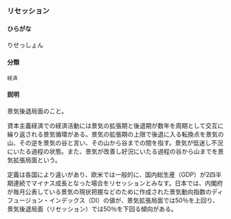 <div style="display:none;">

## [あ行](securities-terms?id=あ行)
## [か行](securities-terms?id=か行)
## [さ行](securities-terms?id=さ行)
## [た行](securities-terms?id=た行)
## [な行](securities-terms?id=な行)
## [は行](securities-terms?id=は行)
## [ま行](securities-terms?id=ま行)
## [や行](securities-terms?id=や行)
## [ら行](securities-terms?id=ら行)

</div>

### リセッション

#### ひらがな

りせっしょん

#### 分類

`経済`

#### 説明

景気後退局面のこと。
 
資本主義経済での経済活動には景気の拡張期と後退期が数年を周期として交互に繰り返される景気循環がある。景気の拡張期の上限で後退に入る転換点を景気の山、その逆を景気の谷と言い、その山から谷までの間を指す。景気が低迷し不況にいたる過程の状態。また、景気が改善し好況にいたる過程の谷から山までを景気拡張局面という。
 
定義は各国により違いがあり、欧米では一般的に、国内総生産（GDP）が2四半期連続でマイナス成長となった場合をリセッションとみなす。日本では、内閣府が毎月公表している景気の現状把握などのために作成された景気動向指数のディフュージョン・インデックス（DI）の値が、景気拡張局面では50％を上回り、景気後退局面（リセッション）では50％を下回る傾向がある。

<div style="display:none;">

## [わ行](securities-terms?id=わ行)
## [英数字・記号](securities-terms?id=英数字・記号)

</div>

